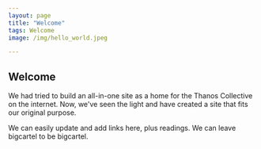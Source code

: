 ```yaml
---
layout: page
title: "Welcome"
tags: Welcome
image: /img/hello_world.jpeg

---
```


## Welcome

We had tried to build an all-in-one site as a home for the Thanos Collective on the internet. Now, we've seen the light and have created a site that fits our original purpose. 

We can easily update and add links here, plus readings. We can leave bigcartel to be bigcartel.